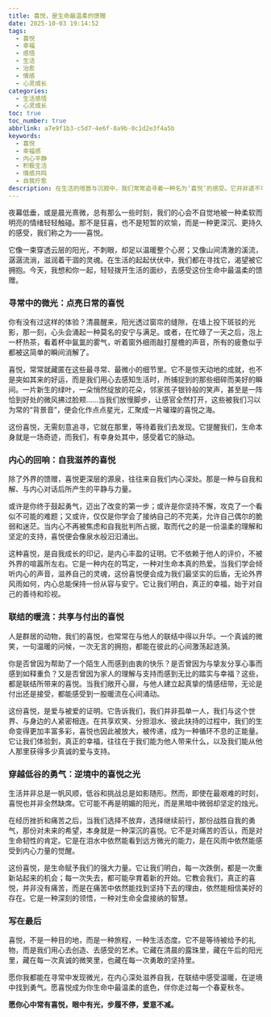 ```yaml
---
title: 喜悦，是生命最温柔的馈赠
date: 2025-10-03 19:14:52
tags:
  - 喜悦
  - 幸福
  - 感悟
  - 生活
  - 治愈
  - 情感
  - 心灵成长
categories:
  - 生活感悟
  - 心灵成长
toc: true
toc_number: true
abbrlink: a7e9f1b3-c5d7-4e6f-8a9b-0c1d2e3f4a5b
keywords:
  - 喜悦
  - 幸福感
  - 内心平静
  - 积极生活
  - 情感共鸣
  - 自我疗愈
description: 在生活的喧嚣与沉寂中，我们常常追寻着一种名为‘喜悦’的感受。它并非遥不可及的宏大幸福，而是藏匿于日常微光、内心深处与人际联结中的温柔馈赠。本文将带你一同探索喜悦的多种面貌，感受它如何成为我们穿越低谷的勇气，以及如何让生命因这份纯粹的感知而变得丰盈而充满希望。
---
```


夜幕低垂，或是晨光熹微，总有那么一些时刻，我们的心会不自觉地被一种柔软而明亮的情绪轻轻触碰。那不是狂喜，也不是短暂的欢愉，而是一种更深沉、更持久的感受，我们称之为——喜悦。

它像一束穿透云层的阳光，不刺眼，却足以温暖整个心房；又像山间清澈的溪流，潺潺流淌，滋润着干涸的灵魂。在生活的起起伏伏中，我们都在寻找它，渴望被它拥抱。今天，我想和你一起，轻轻拨开生活的面纱，去感受这份生命中最温柔的馈赠。

### 寻常中的微光：点亮日常的喜悦

你有没有过这样的体验？清晨醒来，阳光透过窗帘的缝隙，在墙上投下斑驳的光影，那一刻，心头会涌起一种莫名的安宁与满足。或者，在忙碌了一天之后，泡上一杯热茶，看着杯中氤氲的雾气，听着窗外细雨敲打屋檐的声音，所有的疲惫似乎都被这简单的瞬间消解了。

喜悦，常常就藏匿在这些最寻常、最微小的细节里。它不是惊天动地的成就，也不是突如其来的好运，而是我们用心去感知生活时，所捕捉到的那些细碎而美好的瞬间。一片新生的绿叶，一朵悄然绽放的花朵，邻家孩子银铃般的笑声，甚至是一阵恰到好处的微风拂过脸颊……当我们放慢脚步，让感官全然打开，这些被我们习以为常的“背景音”，便会化作点点星光，汇聚成一片璀璨的喜悦之海。

这份喜悦，无需刻意追寻，它就在那里，等待着我们去发现。它提醒我们，生命本身就是一场奇迹，而我们，有幸身处其中，感受着它的脉动。

### 内心的回响：自我滋养的喜悦

除了外界的馈赠，喜悦更深层的源泉，往往来自我们内心深处。那是一种与自我和解、与内心对话后所产生的平静与力量。

或许是你终于鼓起勇气，迈出了改变的第一步；或许是你坚持不懈，攻克了一个看似不可能的难题；又或许，仅仅是你学会了接纳自己的不完美，允许自己偶尔的脆弱和迷茫。当内心不再被焦虑和自我批判所占据，取而代之的是一份温柔的理解和坚定的支持，喜悦便会像泉水般汩汩涌出。

这种喜悦，是自我成长的印记，是内心丰盈的证明。它不依赖于他人的评价，不被外界的喧嚣所左右。它是一种内在的笃定，一种对生命本真的热爱。当我们学会倾听内心的声音，滋养自己的灵魂，这份喜悦便会成为我们最坚实的后盾，无论外界风雨如何，内心总能保持一份从容与安宁。它让我们明白，真正的幸福，始于对自己的善待和珍视。

### 联结的暖流：共享与付出的喜悦

人是群居的动物，我们的喜悦，也常常在与他人的联结中得以升华。一个真诚的微笑，一句温暖的问候，一次无言的拥抱，都能在彼此的心间激荡起涟漪。

你是否曾因为帮助了一个陌生人而感到由衷的快乐？是否曾因为与挚友分享心事而感到如释重负？又是否曾因为家人的理解与支持而感到无比的踏实与幸福？这些，都是联结所带来的喜悦。当我们敞开心扉，与他人建立起真挚的情感纽带，无论是付出还是接受，都能感受到一股暖流在心间涌动。

这份喜悦，是爱与被爱的证明。它告诉我们，我们并非孤单一人，我们与这个世界、与身边的人紧密相连。在共享欢笑、分担泪水、彼此扶持的过程中，我们的生命变得更加丰富多彩，喜悦也因此被放大，被传递，成为一种循环不息的正能量。它让我们体验到，真正的幸福，往往在于我们能为他人带来什么，以及我们能从他人那里获得多少真诚的爱与支持。

### 穿越低谷的勇气：逆境中的喜悦之光

生活并非总是一帆风顺，低谷和挑战总是如影随形。然而，即使在最艰难的时刻，喜悦也并非全然缺席。它可能不再是明媚的阳光，而是黑暗中微弱却坚定的烛光。

在经历挫折和痛苦之后，当我们选择不放弃，选择继续前行，那份战胜自我的勇气，那份对未来的希望，本身就是一种深沉的喜悦。它不是对痛苦的否认，而是对生命韧性的肯定。它是在泪水中依然能看到远方微光的能力，是在风雨中依然能感受到内心力量的觉醒。

这份喜悦，是生命赋予我们的强大力量。它让我们明白，每一次跌倒，都是一次重新站起来的机会；每一次失去，都可能孕育着新的开始。它教会我们，真正的喜悦，并非没有痛苦，而是在痛苦中依然能找到坚持下去的理由，依然能相信美好的存在。它是一种深刻的领悟，一种对生命全盘接纳的智慧。

### 写在最后

喜悦，不是一种目的地，而是一种旅程，一种生活态度。它不是等待被给予的礼物，而是我们用心去创造、去感受的艺术。它藏在清晨的露珠里，藏在午后的阳光里，藏在每一次真诚的微笑里，也藏在每一次勇敢的坚持里。

愿你我都能在寻常中发现微光，在内心深处滋养自我，在联结中感受温暖，在逆境中找到勇气。愿喜悦成为你生命中最温柔的底色，伴你走过每一个春夏秋冬。

**愿你心中常有喜悦，眼中有光，步履不停，爱意不减。**